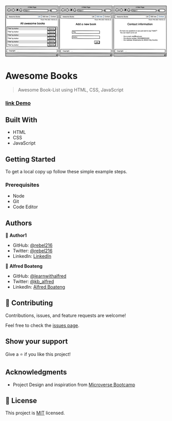 ![Awesome Books Project](img/awesome_books_full_website.png)

# Awesome Books

> Awesome Book-List using HTML, CSS, JavaScript

### [link Demo](https://rebel216.github.io/Awesome-Books/)

## Built With

- HTML
- CSS
- JavaScript

## Getting Started

To get a local copy up follow these simple example steps.

### Prerequisites

- Node
- Git
- Code Editor

## Authors

👤 **Author1**

- GitHub: [@rebel216](https://github.com/rebel216)
- Twitter: [@rebel216](https://twitter.com/rebel216)
- LinkedIn: [LinkedIn](https://linkedin.com/in/rebel216)

👤 **Alfred Boateng**

- GitHub: [@learnwithalfred](https://github.com/learnwithalfred)
- Twitter: [@kb_alfred](https://twitter.com/kb_alfred)
- LinkedIn: [Alfred Boateng](https://www.linkedin.com/in/alfred-boateng-704670138/)

## 🤝 Contributing

Contributions, issues, and feature requests are welcome!

Feel free to check the [issues page](../../issues/).

## Show your support

Give a ⭐️ if you like this project!

## Acknowledgments

- Project Design and inspiration from [Microverse Bootcamp](https://www.microverse.org)

## 📝 License

This project is [MIT](./MIT.md) licensed.
